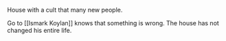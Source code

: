 House with a cult that many new people. 

Go to [[Ismark Koylan]] knows that something is wrong. The house has not changed his entire life.
